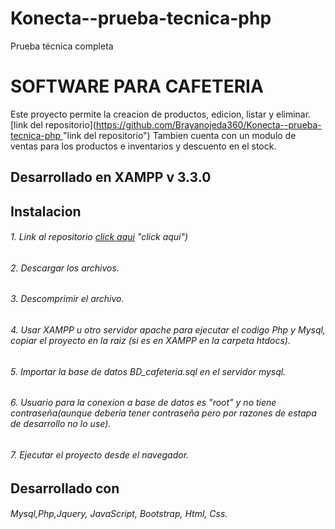 # Konecta--prueba-tecnica-php
Prueba técnica completa 
# SOFTWARE PARA CAFETERIA
Este proyecto permite la creacion de productos, edicion, listar y eliminar.[link del repositorio]([https://github.com/Brayanojeda360/Konecta--prueba-tecnica-php ](https://github.com/Brayanojeda360/Konecta--prueba-tecnica-php.git)"link del repositorio")
Tambien cuenta con un modulo de ventas para los productos e inventarios y descuento en el stock.
## Desarrollado en XAMPP  v 3.3.0
## Instalacion
###### 1.  Link al repositorio [click aqui](https://github.com/Brayanojeda360/Konecta--prueba-tecnica-php.git) "click aqui")
###### 2. Descargar los archivos.
###### 3. Descomprimir el archivo.
###### 4. Usar XAMPP u otro servidor apache para ejecutar el codigo Php y Mysql, copiar el proyecto en la raiz (si es en XAMPP en la carpeta htdocs). 
###### 5. Importar la base de datos BD_cafeteria.sql en el servidor mysql.
###### 6. Usuario para la conexion a base de datos es "root" y no tiene contraseña(aunque deberia tener contraseña pero por razones de estapa de desarrollo no lo use). 
###### 7. Ejecutar el proyecto desde el navegador.
## Desarrollado con
######  Mysql,Php,Jquery, JavaScript, Bootstrap, Html, Css.
